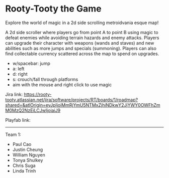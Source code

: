 # Rooty-Tooty the Game

Explore the world of magic in a 2d side scrolling metroidvania esque map!

A 2d side scroller where players go from point A to point B using magic to defeat enemies while avoiding terrain hazards and enemy attacks. Players can upgrade their character with weapons (wands and staves) and new abilities such as more jumps and specials (summoning). Players can also find collectable currency scattered across the map to spend on upgrades.

- w/spacebar: jump
- a: left
- d: right
- s: crouch/fall through platforms
- aim with the mouse and right click to use magic

Jira link: https://rooty-tooty.atlassian.net/jira/software/projects/RT/boards/1/roadmap?shared=&atlOrigin=eyJpIjoiMmRjYmU5NTMxZjhiNDkwY2JjYWY0OWFhZmM0MzQ2NzEiLCJwIjoiaiJ9

Playfab link: 

---

Team 1: 
- Paul Cao
- Justin Cheung
- William Nguyen
- Tonya Shulkey
- Chris Suga
- Linda Trinh
